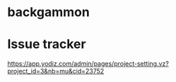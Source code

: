 # backgammon

# Issue tracker

https://app.yodiz.com/admin/pages/project-setting.vz?project_id=3&nb=mu&cid=23752
